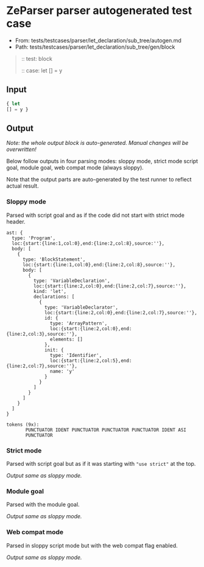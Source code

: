 # ZeParser parser autogenerated test case

- From: tests/testcases/parser/let_declaration/sub_tree/autogen.md
- Path: tests/testcases/parser/let_declaration/sub_tree/gen/block

> :: test: block
>
> :: case: let
>          [] = y

## Input


`````js
{ let
[] = y }
`````

## Output

_Note: the whole output block is auto-generated. Manual changes will be overwritten!_

Below follow outputs in four parsing modes: sloppy mode, strict mode script goal, module goal, web compat mode (always sloppy).

Note that the output parts are auto-generated by the test runner to reflect actual result.

### Sloppy mode

Parsed with script goal and as if the code did not start with strict mode header.

`````
ast: {
  type: 'Program',
  loc:{start:{line:1,col:0},end:{line:2,col:8},source:''},
  body: [
    {
      type: 'BlockStatement',
      loc:{start:{line:1,col:0},end:{line:2,col:8},source:''},
      body: [
        {
          type: 'VariableDeclaration',
          loc:{start:{line:2,col:0},end:{line:2,col:7},source:''},
          kind: 'let',
          declarations: [
            {
              type: 'VariableDeclarator',
              loc:{start:{line:2,col:0},end:{line:2,col:7},source:''},
              id: {
                type: 'ArrayPattern',
                loc:{start:{line:2,col:0},end:{line:2,col:3},source:''},
                elements: []
              },
              init: {
                type: 'Identifier',
                loc:{start:{line:2,col:5},end:{line:2,col:7},source:''},
                name: 'y'
              }
            }
          ]
        }
      ]
    }
  ]
}

tokens (9x):
       PUNCTUATOR IDENT PUNCTUATOR PUNCTUATOR PUNCTUATOR IDENT ASI
       PUNCTUATOR
`````

### Strict mode

Parsed with script goal but as if it was starting with `"use strict"` at the top.

_Output same as sloppy mode._

### Module goal

Parsed with the module goal.

_Output same as sloppy mode._

### Web compat mode

Parsed in sloppy script mode but with the web compat flag enabled.

_Output same as sloppy mode._

